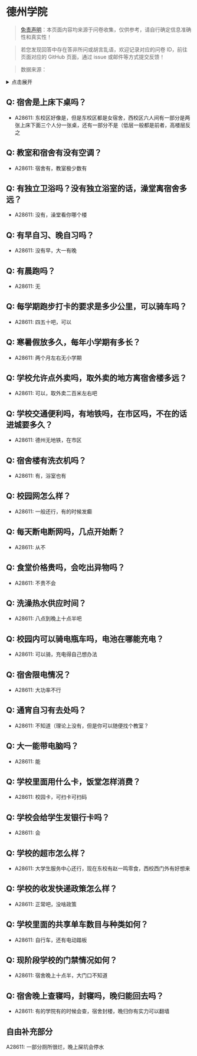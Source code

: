 # 德州学院

> [免责声明](https://colleges.chat/#_3)：本页面内容均来源于问卷收集，仅供参考，请自行确定信息准确性和真实性！

> 若您发现回答中存在答非所问或胡言乱语，欢迎记录对应的问卷 ID，前往页面对应的 GitHub 页面，通过 issue 或邮件等方式提交反馈！

> 数据来源：

<details><summary>点击展开</summary>
<ul>
<li>A28611: sllslll001@outlook.com (2025 年 06 月)</li>
</ul>
</details>

## Q: 宿舍是上床下桌吗？

- A28611: 东校区好像是，但是东校区都是女宿舍，西校区六人间有一部分是两张上床下面三个人分一张桌，还有一部分不是（低层一般都是前者，高楼层反之

## Q: 教室和宿舍有没有空调？

- A28611: 宿舍有，教室极少数有

## Q: 有独立卫浴吗？没有独立浴室的话，澡堂离宿舍多远？

- A28611: 没有，澡堂看你哪个楼

## Q: 有早自习、晚自习吗？

- A28611: 没有早，大一有晚

## Q: 有晨跑吗？

- A28611: 无

## Q: 每学期跑步打卡的要求是多少公里，可以骑车吗？

- A28611: 四五十吧，可以

## Q: 寒暑假放多久，每年小学期有多长？

- A28611: 两个月左右无小学期

## Q: 学校允许点外卖吗，取外卖的地方离宿舍楼多远？

- A28611: 可以，取外卖二百米左右吧

## Q: 学校交通便利吗，有地铁吗，在市区吗，不在的话进城要多久？

- A28611: 德州无地铁，在市区

## Q: 宿舍楼有洗衣机吗？

- A28611: 有，浴室也有

## Q: 校园网怎么样？

- A28611: 一般还行，有的时候发癫

## Q: 每天断电断网吗，几点开始断？

- A28611: 从不

## Q: 食堂价格贵吗，会吃出异物吗？

- A28611: 不贵不会

## Q: 洗澡热水供应时间？

- A28611: 八点到晚上十点半吧

## Q: 校园内可以骑电瓶车吗，电池在哪能充电？

- A28611: 可以骑，充电得自己想办法

## Q: 宿舍限电情况？

- A28611: 大功率不行

## Q: 通宵自习有去处吗？

- A28611: 不知道（理论上没有，但是你可以随便找个教室？

## Q: 大一能带电脑吗？

- A28611: 能

## Q: 学校里面用什么卡，饭堂怎样消费？

- A28611: 校园卡，可扫卡可扫码

## Q: 学校会给学生发银行卡吗？

- A28611: 会

## Q: 学校的超市怎么样？

- A28611: 大学生服务中心还行，现在东校有赵一鸣零食，西校西门外有好想来

## Q: 学校的收发快递政策怎么样？

- A28611: 正常吧，没啥政策

## Q: 学校里面的共享单车数目与种类如何？

- A28611: 自行车，还有电动踏板

## Q: 现阶段学校的门禁情况如何？

- A28611: 宿舍晚上十点半，大门口不知道

## Q: 宿舍晚上查寝吗，封寝吗，晚归能回去吗？

- A28611: 有的学院有的时候会查，宿舍封楼，晚归你有实力可以翻墙

## 自由补充部分

A28611: 一部分厕所很烂，晚上屎坑会停水